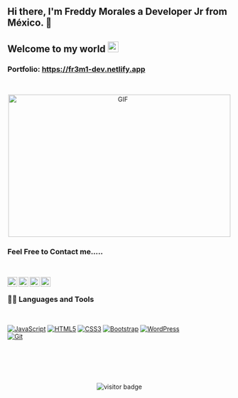 ## Hi there, I'm Freddy Morales a Developer Jr from México.  👋
<abc>
<!--[Web-developer](https://ibb.co/K6SSbrG)-->
    
## Welcome to my world <img src="https://github.com/TheDudeThatCode/TheDudeThatCode/blob/master/Assets/Earth.gif" width="24px">



### Portfolio: https://fr3m1-dev.netlify.app

<br>
    <p align="center">
         <img align="center" alt="GIF" src="https://github.com/abhisheknaiidu/abhisheknaiidu/blob/master/code.gif?raw=true" width="500" height="320" />
    <!--<img src="https://media.giphy.com/media/SWoSkN6DxTszqIKEqv/giphy.gif" alt="Coder GIF" width="500">   -->
    </p>
</abc>

<!--
**fremix/fremix** is a ✨ _special_ ✨ repository because its `README.md` (this file) appears on your GitHub profile.

Here are some ideas to get you started:

- 🔭 I’m currently working on ...
- 🌱 I’m currently learning ...
- 👯 I’m looking to collaborate on ...
- 🤔 I’m looking for help with ...
- 💬 Ask me about ...
- 📫 How to reach me: ...
- 😄 Pronouns: ...
- ⚡ Fun fact: ...
-->

### Feel Free to Contact me.....
<br />

<p align="center">
<a href="https://twitter.com/fremi77">
  <img align="left" alt="Brijesh Dhanani | Twitter" width="22px" src="https://cdn.jsdelivr.net/npm/simple-icons@v3/icons/twitter.svg" />
</a>
<a href="https://www.linkedin.com/in/freddy-gpe-morales-izquierdo/">
  <img align="left" alt="Freddy Morales" width="22px" src="https://cdn.jsdelivr.net/npm/simple-icons@v3/icons/linkedin.svg" />
</a>
<a href="https://www.facebook.com/fremi.javax">
  <img align="left" alt="Freddy Morales" width="22px" src="https://cdn.jsdelivr.net/npm/simple-icons@v3/icons/facebook.svg" />
</a>
<a href="https://www.instagram.com/fremi77/?hl=es">
  <img align="left" alt="Freddy Morales" width="22px" src="https://cdn.jsdelivr.net/npm/simple-icons@v3/icons/instagram.svg" />
</a>
<br />


### 👨‍💻 Languages and Tools
<br />

[![JavaScript](https://img.shields.io/badge/-JavaScript-black?style=flat&logo=javascript&link=https://github.com/BRdhanani)](https://github.com/fremix) 
[![HTML5](https://img.shields.io/badge/-HTML5-E34F26?style=flat&logo=html5&logoColor=white&link=https://github.com/BRdhanani)](https://github.com/fremix) 
[![CSS3](https://img.shields.io/badge/-CSS3-1572B6?style=flat&logo=css3&link=https://github.com/BRdhanani)](https://github.com/fremix) 
[![Bootstrap](https://img.shields.io/badge/-Bootstrap-563D7C?style=flat&logo=bootstrap&link=https://github.com/BRdhanani)](https://github.com/fremix) 
[![WordPress](https://img.shields.io/badge/-WordPress-blue?style=flat&logo=wordpress&link=https://github.com/BRdhanani)](https://github.com/fremix)  
[![Git](https://img.shields.io/badge/-Git-black?style=flat&logo=git&link=https://github.com/BRdhanani)](https://github.com/BRdhanani) 
    <!--
[![React](https://img.shields.io/badge/-React-black?style=flat&logo=react&link=https://github.com/BRdhanani)](https://github.com/BRdhanani) 
[![JQuery](https://img.shields.io/badge/-JQuery-blue?style=flat&logo=jquery&link=https://github.com/BRdhanani)](https://github.com/BRdhanani) 
-->

<br />
<br />

<!--
<img align="center" alt="GIF" src="https://media.giphy.com/media/836HiJc7pgzy8iNXCn/giphy.gif" />
-->
    

<!--
<p align="center">
	<a href="https://github.com/fremix"><img alt="github" width="10%" style="padding:5px" src="https://img.icons8.com/clouds/100/000000/github.png"/></a>
	<a href="https://www.linkedin.com/in/freddy-gpe-morales-izquierdo/?locale=en_US/"><img alt="linkedin" width="10%" style="padding:5px" src="https://img.icons8.com/clouds/100/000000/linkedin.png"/></a>
	<a href="https://www.facebook.com/fremi.javax/"><img alt="facebook" width="10%" style="padding:5px" src="https://img.icons8.com/clouds/100/000000/facebook-new.png"/></a>
	<a href="https://www.instagram.com/fremi77/?hl=es/"><img alt="instagram" width="10%" style="padding:5px" src="https://img.icons8.com/clouds/100/000000/instagram.png"/></a>
	<a href="https://twitter.com/fremi77"><img alt="twitter" width="10%" style="padding:5px" src="https://img.icons8.com/clouds/100/000000/twitter.png"/></a>
</p>
    -->
<br />
<br />
<p align="center">    
  <img src="https://visitor-badge.glitch.me/badge?page_id=brdhanani.brdhanani" alt="visitor badge"/>
</p>

